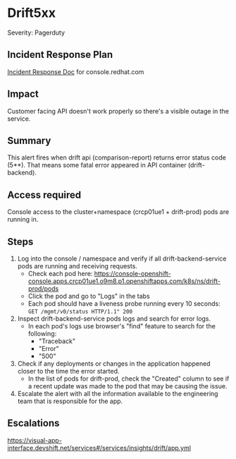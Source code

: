 # Drift5xx
Severity: Pagerduty

## Incident Response Plan
 [Incident Response Doc](https://docs.google.com/document/d/1AyEQnL4B11w7zXwum8Boty2IipMIxoFw1ri1UZB6xJE) for console.redhat.com

## Impact
Customer facing API doesn't work properly so there's a visible outage in the service.

## Summary
This alert fires when drift api (comparison-report) returns error status code (5**). That means some fatal error appeared in API container (drift-backend).

## Access required
Console access to the cluster+namespace (crcp01ue1 + drift-prod) pods are running in.

## Steps
1. Log into the console / namespace and verify if all drift-backend-service pods are running and receiving requests.
    - Check each pod here: https://console-openshift-console.apps.crcp01ue1.o9m8.p1.openshiftapps.com/k8s/ns/drift-prod/pods
    - Click the pod and go to "Logs" in the tabs
    - Each pod should have a liveness probe running every 10 seconds: `GET /mgmt/v0/status HTTP/1.1" 200`
2. Inspect drift-backend-service pods logs and search for error logs.
    - In each pod's logs use browser's "find" feature to search for the following:
        - "Traceback"
        - "Error"
        - "500"
3. Check if any deployments or changes in the application happened closer to the time the error started.
    - In the list of pods for drift-prod, check the "Created" column to see if a recent update was made to the pod that may be causing the issue.
4. Escalate the alert with all the information available to the engineering team that is responsible for the app.

## Escalations
https://visual-app-interface.devshift.net/services#/services/insights/drift/app.yml
